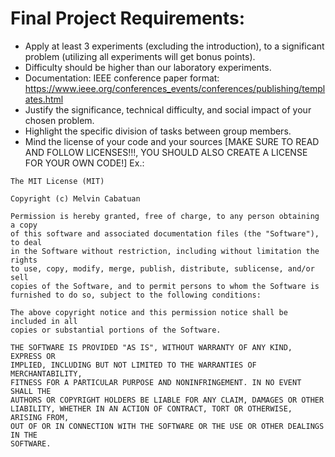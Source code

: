 # Final Project Requirements:

- Apply at least 3 experiments (excluding the introduction),  to a significant problem (utilizing all experiments will get bonus points).
- Difficulty should be higher than our laboratory experiments.
- Documentation: IEEE conference paper format: https://www.ieee.org/conferences_events/conferences/publishing/templates.html 
- Justify the significance, technical difficulty, and social impact of your chosen problem.
- Highlight the specific division of tasks between group members.
- Mind the license of your code and your sources [MAKE SURE TO READ AND FOLLOW LICENSES!!!, YOU SHOULD ALSO CREATE A LICENSE FOR YOUR OWN CODE!]
Ex.:
```
The MIT License (MIT)

Copyright (c) Melvin Cabatuan

Permission is hereby granted, free of charge, to any person obtaining a copy
of this software and associated documentation files (the "Software"), to deal
in the Software without restriction, including without limitation the rights
to use, copy, modify, merge, publish, distribute, sublicense, and/or sell
copies of the Software, and to permit persons to whom the Software is
furnished to do so, subject to the following conditions:

The above copyright notice and this permission notice shall be included in all
copies or substantial portions of the Software.

THE SOFTWARE IS PROVIDED "AS IS", WITHOUT WARRANTY OF ANY KIND, EXPRESS OR
IMPLIED, INCLUDING BUT NOT LIMITED TO THE WARRANTIES OF MERCHANTABILITY,
FITNESS FOR A PARTICULAR PURPOSE AND NONINFRINGEMENT. IN NO EVENT SHALL THE
AUTHORS OR COPYRIGHT HOLDERS BE LIABLE FOR ANY CLAIM, DAMAGES OR OTHER
LIABILITY, WHETHER IN AN ACTION OF CONTRACT, TORT OR OTHERWISE, ARISING FROM,
OUT OF OR IN CONNECTION WITH THE SOFTWARE OR THE USE OR OTHER DEALINGS IN THE
SOFTWARE.
```
